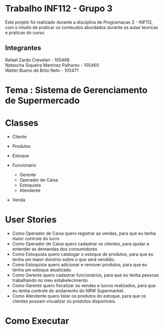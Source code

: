 # Trabalho INF112 - Grupo 3
Este projeto foi realizado durante a disciplina de Programacao 2 - INF112, com o intuito de praticar os conteudos abordados durante as aulas teoricas e praticas do curso.

## Integrantes
Rafael Zardo Crevelari - 105468 <br>
Natascha Siqueira Martinez Palhares - 105460 <br>
Walter Bueno de Brito Neto - 105471 <br>

# Tema : Sistema de Gerenciamento de Supermercado

# Classes

 - Cliente

 - Produtos

 - Estoque

 - Funcionario
   - Gerente 
   - Operador de Caixa 
   - Estoquista 
   - Atendente 

 - Venda

# User Stories
 - Como Operador de Caixa quero registrar as vendas, para que eu tenha maior
controle do lucro
 - Como Operador de Caixa quero cadastrar os clientes, para ajudar a entender
as demandas dos consumidores
 - Como Estoquista quero catalogar o estoque de produtos, para que eu tenha
um maior domínio sobre o que será vendido.
 - Como Estoquista quero adicionar e remover produtos, para que eu tenha um
estoque atualizado.
 - Como Gerente quero cadastrar funcionários, para que eu tenha pessoas
trabalhando no meu estabelecimento.
 - Como Gerente quero fiscalizar as vendas e lucros realizados, para que eu
tenha controle do andamento do NRW Supermarket.
 - Como Atendente quero listar os produtos do estoque, para que os clientes
possam visualizar os produtos disponíveis.

# Como Executar
